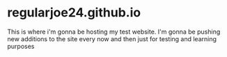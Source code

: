 # regularjoe24.github.io
This is where i'm gonna be hosting my test website.
I'm gonna be pushing new additions to the site every now and then just for testing
and learning purposes

